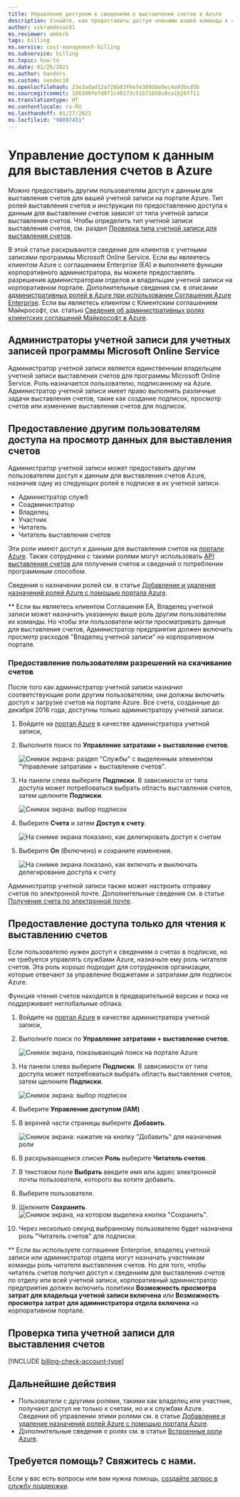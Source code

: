 ```yaml
---
title: Управление доступом к сведениям о выставлении счетов в Azure
description: Узнайте, как предоставить доступ членами вашей команды к сведениям о выставлении счетов в Azure.
author: vikramdesai01
ms.reviewer: amberb
tags: billing
ms.service: cost-management-billing
ms.subservice: billing
ms.topic: how-to
ms.date: 01/26/2021
ms.author: banders
ms.custom: seodec18
ms.openlocfilehash: 23e3adad12a726b03f6efe309dde0ec4a93bcd5b
ms.sourcegitcommit: 100390fefd8f1c48173c51b71650c8ca1b26f711
ms.translationtype: HT
ms.contentlocale: ru-RU
ms.lasthandoff: 01/27/2021
ms.locfileid: "98897431"
---
```

# <a name="manage-access-to-billing-information-for-azure"></a>Управление доступом к данным для выставления счетов в Azure

Можно предоставить другим пользователям доступ к данным для выставления счетов для вашей учетной записи на портале Azure. Тип ролей выставления счетов и инструкции по предоставлению доступа к данным для выставлении счетов зависят от типа учетной записи выставления счетов. Чтобы определить тип учетной записи выставления счетов, см. раздел [Проверка типа учетной записи для выставления счетов](#check-the-type-of-your-billing-account).

В этой статье раскрываются сведения для клиентов с учетными записями программы Microsoft Online Service. Если вы являетесь клиентом Azure с соглашением Enterprise (EA) и выполняете функции корпоративного администратора, вы можете предоставлять разрешения администраторам отделов и владельцам учетной записи на корпоративном портале. Дополнительные сведения см. в описании [административных ролей в Azure при использовании Соглашения Azure Enterprise](understand-ea-roles.md). Если вы являетесь клиентом с Клиентским соглашением Майкрософт, см. статью [Сведения об административных ролях клиентских соглашений Майкрософт в Azure](understand-mca-roles.md).

## <a name="account-administrators-for-microsoft-online-service-program-accounts"></a>Администраторы учетной записи для учетных записей программы Microsoft Online Service

Администратор учетной записи является единственным владельцем учетной записи выставления счетов для программы Microsoft Online Service. Роль назначается пользователю, подписанному на Azure. Администратор учетной записи имеет право выполнять различные задачи выставления счетов, такие как создание подписок, просмотр счетов или изменение выставления счетов для подписок.

## <a name="give-others-access-to-view-billing-information"></a>Предоставление другим пользователям доступа на просмотр данных для выставления счетов

Администратор учетной записи может предоставить другим пользователям доступ к данным для выставления счетов Azure, назначив одну из следующих ролей в подписке в их учетной записи.

- Администратор служб
- Соадминистратор
- Владелец
- Участник
- Читатель
- Читатель выставления счетов

Эти роли имеют доступ к данным для выставления счетов на [портале Azure](https://portal.azure.com/). Также сотрудники с такими ролями могут использовать [API выставления счетов](consumption-api-overview.md#usage-details-api) для получения счетов и сведений о потреблении программным способом.

Сведения о назначении ролей см. в статье [Добавление и удаление назначений ролей Azure с помощью портала Azure](../../role-based-access-control/role-assignments-portal.md).

** Если вы являетесь клиентом Соглашения EA, Владелец учетной записи может назначить указанную выше роль другим пользователям их команды. Но чтобы эти пользователи могли просматривать данные для выставления счетов, Администратор предприятия должен включить просмотр расходов "Владелец учетной записи" на корпоративном портале.


### <a name="allow-users-to-download-invoices"></a><a name="opt-in"></a> Предоставление пользователям разрешений на скачивание счетов

После того как администратор учетной записи назначил соответствующие роли другим пользователям, они должны включить доступ к загрузке счетов на портале Azure. Все счета, созданные до декабря 2016 года, доступны только администратору учетной записи.

1. Войдите на [портал Azure](https://portal.azure.com/) в качестве администратора учетной записи,

1. Выполните поиск по **Управление затратами + выставление счетов**.

    ![Снимок экрана: раздел "Службы" с выделенным элементом "Управление затратами + выставление счетов".](./media/manage-billing-access/billing-search-cost-management-billing.png)

1. На панели слева выберите **Подписки**. В зависимости от типа доступа может потребоваться выбрать область выставления счетов, затем щелкните **Подписки**.

    ![Снимок экрана: выбор подписок](./media/manage-billing-access/billing-select-subscriptions.png)

1. Выберите **Счета** и затем **Доступ к счету**.

    ![На снимке экрана показано, как делегировать доступ к счетам](./media/manage-billing-access/aa-optin01.png)

1. Выберите **On** (Включено) и сохраните изменения.

    ![На снимке экрана показано, как включать и выключать делегирование доступа к счету](./media/manage-billing-access/aa-optinallow01.png)

Администратор учетной записи также может настроить отправку счетов по электронной почте. Дополнительные сведения см. в статье [Получение счета по электронной почте](download-azure-invoice-daily-usage-date.md).

## <a name="give-read-only-access-to-billing"></a>Предоставление доступа только для чтения к выставлению счетов

Если пользователю нужен доступ к сведениям о счетах в подписке, но не требуется управлять службами Azure, назначьте ему роль читателя счетов. Эта роль хорошо подходит для сотрудников организации, которые отвечают за управление бюджетами и затратами для подписок Azure.

Функция чтения счетов находится в предварительной версии и пока не поддерживает неглобальные облака.

1. Войдите на [портал Azure](https://portal.azure.com/) в качестве администратора учетной записи,

1. Выполните поиск по **Управление затратами + выставление счетов**.

    ![Снимок экрана, показывающий поиск на портале Azure](./media/manage-billing-access/billing-search-cost-management-billing.png)

1. На панели слева выберите **Подписки**. В зависимости от типа доступа может потребоваться выбрать область выставления счетов, затем щелкните **Подписки**.

    ![Снимок экрана: выбор подписок](./media/manage-billing-access/billing-select-subscriptions.png)

1. Выберите **Управление доступом (IAM)** .
1. В верхней части страницы выберите **Добавить**.

    ![Снимок экрана: нажатие на кнопку "Добавить" для назначения роли](./media/manage-billing-access/billing-click-add-role-assignment.png)

1. В раскрывающемся списке **Роль** выберите **Читатель счетов**.
1. В текстовом поле **Выбрать** введите имя или адрес электронной почты пользователя, которого вы хотите добавить.
1. Выберите пользователя.
1. Щелкните **Сохранить**.
    ![Снимок экрана, на котором выделена кнопка "Сохранить".](./media/manage-billing-access/billing-save-role-assignment.png)

1. Через несколько секунд выбранному пользователю будет назначена роль "Читатель счетов" для подписки.

** Если вы используете соглашение Enterprise, владелец учетной записи или администратор отдела могут назначать участникам команды роль читателя выставления счетов. Но для того, чтобы читатель счетов получил доступ к сведениям для выставления счетов по отделу или всей учетной записи, корпоративный администратор предприятия должен включить политики **Возможность просмотра затрат для владельца учетной записи включена** или **Возможность просмотра затрат для администратора отдела включена** на корпоративном портале.

## <a name="check-the-type-of-your-billing-account"></a>Проверка типа учетной записи для выставления счетов
[!INCLUDE [billing-check-account-type](../../../includes/billing-check-account-type.md)]

## <a name="next-steps"></a>Дальнейшие действия

- Пользователи с другими ролями, такими как владелец или участник, получают доступ не только к счетам, но и к службам Azure. Сведения об управлении этими ролями см. в статье [Добавление и удаление назначений ролей Azure с помощью портала Azure](../../role-based-access-control/role-assignments-portal.md).
- Дополнительные сведения о ролях см. в статье [Встроенные роли Azure](../../role-based-access-control/built-in-roles.md).

## <a name="need-help-contact-us"></a>Требуется помощь? Свяжитесь с нами.

Если у вас есть вопросы или вам нужна помощь, [создайте запрос в службу поддержки](https://go.microsoft.com/fwlink/?linkid=2083458).
